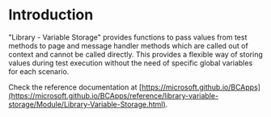 # Introduction
"Library - Variable Storage" provides functions to pass values from test methods to page and message handler methods which are called out of context and cannot be called directly.
This provides a flexible way of storing values during test execution without the need of specific global variables for each scenario.

Check the reference documentation at [https://microsoft.github.io/BCApps](https://microsoft.github.io/BCApps/reference/library-variable-storage/Module/Library-Variable-Storage.html).
